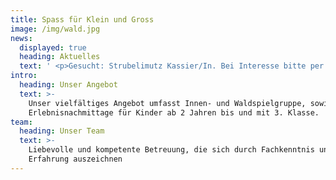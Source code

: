 ```yaml
---
title: Spass für Klein und Gross
image: /img/wald.jpg
news:
  displayed: true
  heading: Aktuelles
  text: ' <p>Gesucht: Strubelimutz Kassier/In. Bei Interesse bitte per E-Mail an strubelimutz@protonmail.ch melden</p> <p>Es hat noch freie Plätze für das Schuljahr 2020/2021</p>'
intro:
  heading: Unser Angebot
  text: >-
    Unser vielfältiges Angebot umfasst Innen- und Waldspielgruppe, sowie
    Erlebnisnachmittage für Kinder ab 2 Jahren bis und mit 3. Klasse.
team:
  heading: Unser Team
  text: >-
    Liebevolle und kompetente Betreuung, die sich durch Fachkenntnis und
    Erfahrung auszeichnen
---
```


